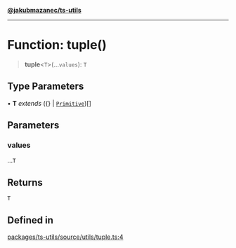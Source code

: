 [**@jakubmazanec/ts-utils**](../README.md)

---

# Function: tuple()

> **tuple**\<`T`\>(...`values`): `T`

## Type Parameters

• **T** _extends_ (\{\} \| [`Primitive`](../type-aliases/Primitive.md))[]

## Parameters

### values

...`T`

## Returns

`T`

## Defined in

[packages/ts-utils/source/utils/tuple.ts:4](https://github.com/jakubmazanec/tools/blob/a4967209f10f2b04ade958bd873ac46f1290cee7/packages/ts-utils/source/utils/tuple.ts#L4)
